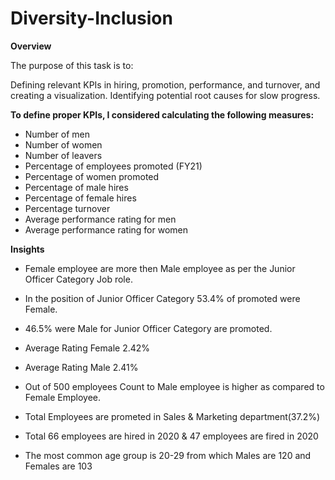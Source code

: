 # Diversity-Inclusion

**Overview**

The purpose of this task is to:

Defining relevant KPIs in hiring, promotion, performance, and turnover, and creating a visualization.
Identifying potential root causes for slow progress.

**To define proper KPIs, 
I considered calculating the following measures:**

- Number of men
- Number of women
- Number of leavers
- Percentage of employees promoted (FY21)
- Percentage of women promoted
- Percentage of male hires
- Percentage of female hires
- Percentage turnover
- Average performance rating for men
- Average performance rating for women

**Insights**

- Female employee are more then Male employee as per the Junior Officer Category Job role.
 
- In the position of Junior Officer Category 53.4% of promoted were Female.
 
- 46.5% were Male for Junior Officer Category are promoted.
 
- Average Rating Female 2.42%
 
- Average Rating Male 2.41%
 
- Out of 500 employees Count to Male employee is higher as compared to Female Employee.

- Total Employees are prometed in Sales & Marketing department(37.2%)
 
- Total 66 employees are hired in 2020 & 47 employees are fired in 2020
  
- The most common age group is 20-29 from which Males are 120 and Females are 103  
